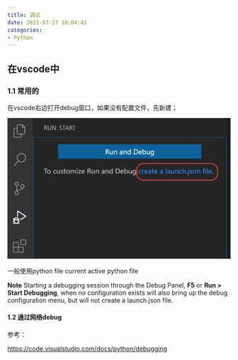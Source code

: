 ```yaml
---
title: 调试
date: 2021-07-27 10:04:43
categories:
- Python
---
```

## 在vscode中

### 1.1 常用的

在vscode右边打开debug窗口，如果没有配置文件，先新建；

![Debug toolbar settings command](../imags/debug-start.png)

一般使用python file current active python file

**Note** Starting a debugging session through the Debug Panel, **F5** or **Run > Start Debugging**, when no configuration exists will also bring up the debug configuration menu, but will not create a launch.json file.

#### 1.2 通过网络debug







参考：

https://code.visualstudio.com/docs/python/debugging